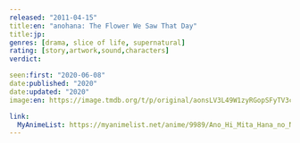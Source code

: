 ```yaml
---
released: "2011-04-15"
title:en: "anohana: The Flower We Saw That Day"
title:jp:
genres: [drama, slice of life, supernatural]
rating: [story,artwork,sound,characters]
verdict:

seen:first: "2020-06-08"
date:published: "2020"
date:updated: "2020"
image:en: https://image.tmdb.org/t/p/original/aonsLV3L49W1zyRGopSFyTV3cOu.jpg

link:
  MyAnimeList: https://myanimelist.net/anime/9989/Ano_Hi_Mita_Hana_no_Namae_wo_Bokutachi_wa_Mada_Shiranai
---
```

